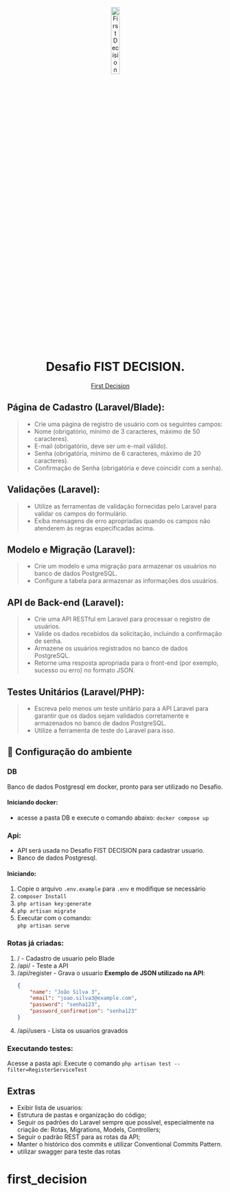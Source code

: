 <div align="center">
  <img alt="First Decision" title="First Decision" src="https://static.wixstatic.com/media/54d165_d986d9ffd9c240d48be86b3c6143604b~mv2_d_5468_1474_s_2.png/v1/fill/w_296,h_80,al_c,q_95,enc_avif,quality_auto/Logo_Horizontal_Colorida.png" width="20%" />
</div>
<h1 align="center">
    Desafio FIST DECISION.
</h1>

<p align="center">
  <a href="https://www.firstdecision.com.br/">First Decision</a>&nbsp;&nbsp;&nbsp;&nbsp;&nbsp;&nbsp;
</p>


## Página de Cadastro (Laravel/Blade):

> - Crie uma página de registro de usuário com os seguintes campos:
> - Nome (obrigatório, mínimo de 3 caracteres, máximo de 50 caracteres).
> - E-mail (obrigatório, deve ser um e-mail válido).
> - Senha (obrigatória, mínimo de 6 caracteres, máximo de 20 caracteres).
> - Confirmação de Senha (obrigatória e deve coincidir com a senha).

## Validações (Laravel):
> - Utilize as ferramentas de validação fornecidas pelo Laravel para validar os
campos do formulário.
> - Exiba mensagens de erro apropriadas quando os campos não atenderem às
regras especificadas acima.

## Modelo e Migração (Laravel):
> - Crie um modelo e uma migração para armazenar os usuários no banco de dados
PostgreSQL.
> - Configure a tabela para armazenar as informações dos usuários.

## API de Back-end (Laravel):
> - Crie uma API RESTful em Laravel para processar o registro de usuários.
> - Valide os dados recebidos da solicitação, incluindo a confirmação de senha.
> - Armazene os usuários registrados no banco de dados PostgreSQL.
> - Retorne uma resposta apropriada para o front-end (por exemplo, sucesso ou
erro) no formato JSON.

## Testes Unitários (Laravel/PHP):
> - Escreva pelo menos um teste unitário para a API Laravel para garantir que os
dados sejam validados corretamente e armazenados no banco de dados
PostgreSQL.
> - Utilize a ferramenta de teste do Laravel para isso.

## 🔧 Configuração do ambiente

### DB
Banco de dados Postgresql em docker, pronto para ser utilizado no Desafio.

#### Iniciando docker:
- acesse a pasta DB e execute o comando abaixo:
`docker compose up`

### Api:

- API será usada no Desafio FIST DECISION para cadastrar usuario.
- Banco de dados Postgresql.

#### Iniciando:

1. Copie o arquivo `.env.example` para `.env` e modifique se necessário
2. `composer Install`
3. `php artisan key:generate`
4. `php artisan migrate`
5. Executar com o comando: <br/>`php artisan serve`

### Rotas já criadas:

1. / -  Cadastro de usuario pelo Blade
2. /api/ - Teste a API
3. /api/register - Grava o usuario
   **Exemplo de JSON utilizado na API**:  
   ```json
   {
       "name": "João Silva 3",
       "email": "joao.silva3@example.com",
       "password": "senha123",
       "password_confirmation": "senha123"
   }
4. /api/users - Lista os usuarios gravados

### Executando testes:

Acesse a pasta api:
Execute o comando 
`php artisan test --filter=RegisterServiceTest`


## Extras

- Exibir lista de usuarios: <br/>
- Estrutura de pastas e organização do código;
- Seguir os padrões do Laravel sempre que possível, especialmente na criação de: Rotas, Migrations, Models, Controllers;
- Seguir o padrão REST para as rotas da API;
- Manter o histórico dos commits e utilizar Conventional Commits Pattern.
- utilizar swagger para teste das rotas
# first_decision
